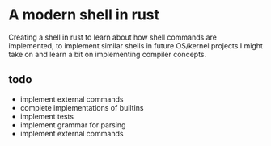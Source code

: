 # A modern shell in rust

Creating a shell in rust to learn about how shell commands are implemented, to implement similar shells in future OS/kernel projects I might take on and learn a bit on implementing compiler concepts.

## todo
- implement external commands
- complete implementations of builtins
- implement tests
- implement grammar for parsing
- implement external commands
